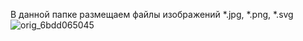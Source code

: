 В данной папке размещаем файлы изображений *.jpg, *.png, *.svg
![orig_6bdd065045](https://github.com/user-attachments/assets/bda1bf6e-91e1-4ac6-83b1-17b7f6ca37a3)
